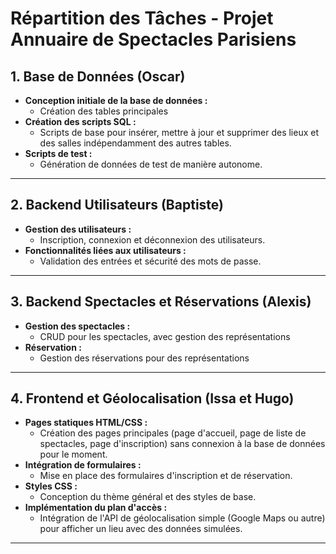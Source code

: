 # Répartition des Tâches - Projet Annuaire de Spectacles Parisiens

## 1. Base de Données (Oscar)
- **Conception initiale de la base de données :**
  - Création des tables principales
- **Création des scripts SQL :**
  - Scripts de base pour insérer, mettre à jour et supprimer des lieux et des salles indépendamment des autres tables.
- **Scripts de test :**
  - Génération de données de test de manière autonome.
---

## 2. Backend Utilisateurs (Baptiste)
- **Gestion des utilisateurs :**
  - Inscription, connexion et déconnexion des utilisateurs.
- **Fonctionnalités liées aux utilisateurs :**
  - Validation des entrées et sécurité des mots de passe.

---

## 3. Backend Spectacles et Réservations (Alexis)
- **Gestion des spectacles :**
  - CRUD pour les spectacles, avec gestion des représentations
- **Réservation :**
  - Gestion des réservations pour des représentations
---

## 4. Frontend et Géolocalisation (Issa et Hugo)
- **Pages statiques HTML/CSS :**
  - Création des pages principales (page d'accueil, page de liste de spectacles, page d'inscription) sans connexion à la base de données pour le moment.
- **Intégration de formulaires :**
  - Mise en place des formulaires d'inscription et de réservation.
- **Styles CSS :**
  - Conception du thème général et des styles de base.
- **Implémentation du plan d'accès :**
  - Intégration de l'API de géolocalisation simple (Google Maps ou autre) pour afficher un lieu avec des données simulées.

---
